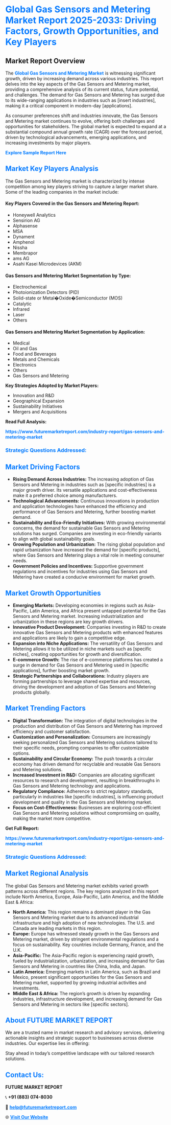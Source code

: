 <h1 style="color: #007BFF;">Global Gas Sensors and Metering Market Report 2025-2033: Driving Factors, Growth Opportunities, and Key Players</h1>

<section id="overview">
<h2>Market Report Overview</h2>
<p>The <a href="https://www.futuremarketreport.com/industry-report/gas-sensors-and-metering-market" style="color: #007BFF; text-decoration: none;"><strong>Global Gas Sensors and Metering Market</strong></a> is witnessing significant growth, driven by increasing demand across various industries. This report delves into the key aspects of the Gas Sensors and Metering market, providing a comprehensive analysis of its current status, future potential, and challenges. The demand for Gas Sensors and Metering has surged due to its wide-ranging applications in industries such as [insert industries], making it a critical component in modern-day [applications].</p>
<p>As consumer preferences shift and industries innovate, the Gas Sensors and Metering market continues to evolve, offering both challenges and opportunities for stakeholders. The global market is expected to expand at a substantial compound annual growth rate (CAGR) over the forecast period, driven by technological advancements, emerging applications, and increasing investments by major players.</p>
</section>

<section id="overview">
<p><a href="https://www.futuremarketreport.com/request-sample/reportId=124400" style="color: #007BFF; text-decoration: none;"><strong>Explore Sample Report Here</strong></a></p>
</section>

<section id="key-players">
<h2 style="color: #007BFF;">Market Key Players Analysis</h2>
<p>The Gas Sensors and Metering market is characterized by intense competition among key players striving to capture a larger market share. Some of the leading companies in the market include:</p>
<h4>Key Players Covered in the Gas Sensors and Metering Report:</h4>
<ul><li>Honeywell Analytics</li><li>Sensirion AG</li><li>Alphasense</li><li>MSA</li><li>Dynament</li><li>Amphenol</li><li>Nissha</li><li>Membrapor</li><li>ams AG</li><li>Asahi Kasei Microdevices (AKM)</li></ul>
<h4>Gas Sensors and Metering Market Segmentation by Type:</h4>
<ul><li>Electrochemical</li><li>Photoionization Detectors (PID)</li><li>Solid-state or Metal�Oxide�Semiconductor (MOS)</li><li>Catalytic</li><li>Infrared</li><li>Laser</li><li>Others</li></ul>

<h4>Gas Sensors and Metering Market Segmentation by Application:</h4>
<ul><li>Medical</li><li>Oil and Gas</li><li>Food and Beverages</li><li>Metals and Chemicals</li><li>Electronics</li><li>Others</li><li>Gas Sensors and Metering</li></ul>
<p><strong>Key Strategies Adopted by Market Players:</strong></p>
<ul>
<li>Innovation and R&D</li>
<li>Geographical Expansion</li>
<li>Sustainability Initiatives</li>
<li>Mergers and Acquisitions</li>
</ul>
</section>

<section>
<p><strong>Read Full Analysis: </strong></p><a href="https://www.futuremarketreport.com/industry-report/gas-sensors-and-metering-market" style="color: #007BFF; text-decoration: none;"><strong>https://www.futuremarketreport.com/industry-report/gas-sensors-and-metering-market</strong></a>
<h3 style="color: #007BFF;">Strategic Questions Addressed:</h3>
</section>

<section id="driving-factors">
<h2 style="color: #007BFF;">Market Driving Factors</h2>
<ul>
<li><strong>Rising Demand Across Industries:</strong> The increasing adoption of Gas Sensors and Metering in industries such as [specific industries] is a major growth driver. Its versatile applications and cost-effectiveness make it a preferred choice among manufacturers.</li>
<li><strong>Technological Advancements:</strong> Continuous innovations in production and application technologies have enhanced the efficiency and performance of Gas Sensors and Metering, further boosting market demand.</li>
<li><strong>Sustainability and Eco-Friendly Initiatives:</strong> With growing environmental concerns, the demand for sustainable Gas Sensors and Metering solutions has surged. Companies are investing in eco-friendly variants to align with global sustainability goals.</li>
<li><strong>Growing Population and Urbanization:</strong> The rising global population and rapid urbanization have increased the demand for [specific products], where Gas Sensors and Metering plays a vital role in meeting consumer needs.</li>
<li><strong>Government Policies and Incentives:</strong> Supportive government regulations and incentives for industries using Gas Sensors and Metering have created a conducive environment for market growth.</li>
</ul>
</section>

<section id="growth-opportunities">
<h2 style="color: #007BFF;">Market Growth Opportunities</h2>
<ul>
<li><strong>Emerging Markets:</strong> Developing economies in regions such as Asia-Pacific, Latin America, and Africa present untapped potential for the Gas Sensors and Metering market. Increasing industrialization and urbanization in these regions are key growth drivers.</li>
<li><strong>Innovative Product Development:</strong> Companies investing in R&D to create innovative Gas Sensors and Metering products with enhanced features and applications are likely to gain a competitive edge.</li>
<li><strong>Expansion into Niche Applications:</strong> The versatility of Gas Sensors and Metering allows it to be utilized in niche markets such as [specific niches], creating opportunities for growth and diversification.</li>
<li><strong>E-commerce Growth:</strong> The rise of e-commerce platforms has created a surge in demand for Gas Sensors and Metering used in [specific applications], further boosting market growth.</li>
<li><strong>Strategic Partnerships and Collaborations:</strong> Industry players are forming partnerships to leverage shared expertise and resources, driving the development and adoption of Gas Sensors and Metering products globally.</li>
</ul>
</section>

<section id="trending-factors">
<h2 style="color: #007BFF;">Market Trending Factors</h2>
<ul>
<li><strong>Digital Transformation:</strong> The integration of digital technologies in the production and distribution of Gas Sensors and Metering has improved efficiency and customer satisfaction.</li>
<li><strong>Customization and Personalization:</strong> Consumers are increasingly seeking personalized Gas Sensors and Metering solutions tailored to their specific needs, prompting companies to offer customizable options.</li>
<li><strong>Sustainability and Circular Economy:</strong> The push towards a circular economy has driven demand for recyclable and reusable Gas Sensors and Metering solutions.</li>
<li><strong>Increased Investment in R&D:</strong> Companies are allocating significant resources to research and development, resulting in breakthroughs in Gas Sensors and Metering technology and applications.</li>
<li><strong>Regulatory Compliance:</strong> Adherence to strict regulatory standards, particularly in industries like [specific industries], is influencing product development and quality in the Gas Sensors and Metering market.</li>
<li><strong>Focus on Cost-Effectiveness:</strong> Businesses are exploring cost-efficient Gas Sensors and Metering solutions without compromising on quality, making the market more competitive.</li>
</ul>
</section>

<section>
<p><strong>Get Full Report: </strong></p><a href="https://www.futuremarketreport.com/industry-report/gas-sensors-and-metering-market" style="color: #007BFF; text-decoration: none;"><strong>https://www.futuremarketreport.com/industry-report/gas-sensors-and-metering-market</strong></a>
<h3 style="color: #007BFF;">Strategic Questions Addressed:</h3>
</section>


<section id="regional-analysis">
<h2 style="color: #007BFF;">Market Regional Analysis</h2>
<p>The global Gas Sensors and Metering market exhibits varied growth patterns across different regions. The key regions analyzed in this report include North America, Europe, Asia-Pacific, Latin America, and the Middle East & Africa:</p>
<ul>
<li><strong>North America:</strong> This region remains a dominant player in the Gas Sensors and Metering market due to its advanced industrial infrastructure and high adoption of new technologies. The U.S. and Canada are leading markets in this region.</li>
<li><strong>Europe:</strong> Europe has witnessed steady growth in the Gas Sensors and Metering market, driven by stringent environmental regulations and a focus on sustainability. Key countries include Germany, France, and the U.K.</li>
<li><strong>Asia-Pacific:</strong> The Asia-Pacific region is experiencing rapid growth, fueled by industrialization, urbanization, and increasing demand for Gas Sensors and Metering in countries like China, India, and Japan.</li>
<li><strong>Latin America:</strong> Emerging markets in Latin America, such as Brazil and Mexico, present significant opportunities for the Gas Sensors and Metering market, supported by growing industrial activities and investments.</li>
<li><strong>Middle East & Africa:</strong> The region’s growth is driven by expanding industries, infrastructure development, and increasing demand for Gas Sensors and Metering in sectors like [specific sectors].</li>
</ul>
</section>

<footer>
<h2 style="color: #007BFF;">About FUTURE MARKET REPORT</h2>
<p>We are a trusted name in market research and advisory services, delivering actionable insights and strategic support to businesses across diverse industries. Our expertise lies in offering:</p>

<p>Stay ahead in today’s competitive landscape with our tailored research solutions.</p>

<h2 style="color: #007BFF;">Contact Us:</h2>
<p><strong>FUTURE MARKET REPORT</strong></p>
<p>📞 <strong>+91 (883) 074-8030</strong></p>
<p>📧 <strong><a href="mailto:help@futuremarketreport.com" style="color: #007BFF;">help@futuremarketreport.com</a></strong></p>
<p>🌐 <strong><a href="https://www.futuremarketreport.com/" style="color: #007BFF;">Visit Our Website</a></strong></p>
</footer>